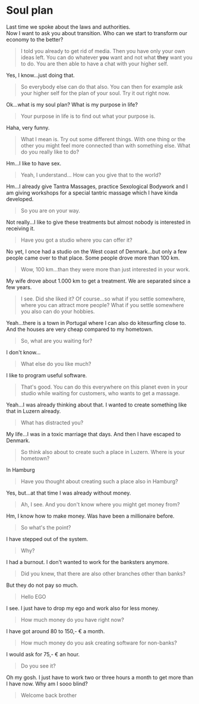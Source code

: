 # Soul plan

Last time we spoke about the laws and authorities.  
Now I want to ask you about transition.
Who can we start to transform our economy to the better?
> I told you already to get rid of media. Then you have only your own ideas left. You can do whatever **you** want and not what **they** want you to do. You are then able to have a chat with your higher self.

Yes, I know...just doing that.
> So everybody else can do that also. You can then for example ask your higher self for the plan of your soul. Try it out right now.

Ok...what is my soul plan? What is my purpose in life?
> Your purpose in life is to find out what your purpose is.

Haha, very funny.
> What I mean is. Try out some different things. With one thing or the other you might feel more connected than with something else. What do you really like to do?

Hm...I like to have sex.
> Yeah, I understand... How can you give that to the world?

Hm...I already give Tantra Massages, practice Sexological Bodywork and I am giving workshops for a special tantric massage which I have kinda developed.
> So you are on your way.

Not really...I like to give these treatments but almost nobody is interested in receiving it.
> Have you got a studio where you can offer it?

No yet, I once had a studio on the West coast of Denmark...but only a few people came over to that place. Some people drove more than 100 km.
> Wow, 100 km...than they were more than just interested in your work.

My wife drove about 1.000 km to get a treatment. We are separated since a few years.
> I see. Did she liked it? Of course...so what if you settle somewhere, where you can attract more people? What if you settle somewhere you also can do your hobbies.

Yeah...there is a town in Portugal where I can also do kitesurfing close to. And the houses are very cheap compared to my hometown.
> So, what are you waiting for?

I don't know...
> What else do you like much?

I like to program useful software.
> That's good. You can do this everywhere on this planet even in your studio while waiting for customers, who wants to get a massage.

Yeah...I was already thinking about that. I wanted to create something like that in Luzern already.
> What has distracted you?

My life...I was in a toxic marriage that days. And then I have escaped to Denmark.
> So think also about to create such a place in Luzern. Where is your hometown?

In Hamburg
> Have you thought about creating such a place also in Hamburg?

Yes, but...at that time I was already without money.
> Ah, I see. And you don't know where you might get money from?

Hm, I know how to make money. Was have been a millionaire before.
> So what's the point?

I have stepped out of the system.
> Why?

I had a burnout. I don't wanted to work for the banksters anymore.
> Did you knew, that there are also other branches other than banks?

But they do not pay so much.
> Hello EGO

I see. I just have to drop my ego and work also for less money.
> How much money do you have right now?

I have got around 80 to 150,- € a month.
> How much money do you ask creating software for non-banks?

I would ask for 75,- € an hour.
> Do you see it?

Oh my gosh. I just have to work two or three hours a month to get more than I have now. Why am I sooo blind?
> Welcome back brother 
